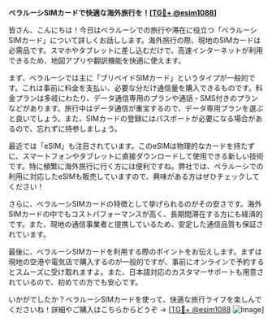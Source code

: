 **ベラルーシSIMカードで快適な海外旅行を！[[TG💪+ @esim1088](https://t.me/s/esim1088)]**

皆さん、こんにちは！今日はベラルーシでの旅行や滞在に役立つ「ベラルーシSIMカード」について詳しくお話しします。海外旅行の際、現地のSIMカードは必需品です。スマホやタブレットに差し込むだけで、高速インターネットが利用できるため、地図アプリや翻訳機能を快適に使えます。

まず、ベラルーシでは主に「プリペイドSIMカード」というタイプが一般的です。これは事前に料金を支払い、必要な分だけ通信量を購入できるものです。料金プランは多岐にわたり、データ通信専用のプランや通話・SMS付きのプランなどがあります。旅行中はデータ通信が重宝するので、データ専用プランを選ぶと良いでしょう。また、SIMカードの登録にはパスポートが必要になる場合があるので、忘れずに持参しましょう。

最近では「eSIM」も注目されています。このeSIMは物理的なカードを持たずに、スマートフォンやタブレットに直接ダウンロードして使用できる新しい技術です。特に頻繁に海外旅行に行く方には便利ですね。弊社では、ベラルーシでの利用に対応したeSIMも販売していますので、興味がある方はぜひチェックしてください！

さらに、ベラルーシSIMカードの特徴として挙げられるのがその安さです。海外SIMカードの中でもコストパフォーマンスが高く、長期間滞在する方にも経済的です。また、現地の通信事業者と提携しているため、安定した通信品質も保証されています。

最後に、ベラルーシSIMカードを利用する際のポイントをお伝えします。まずは現地の空港や電気店で購入するのが一般的ですが、事前にオンラインで予約するとスムーズに受け取れますよ。また、日本語対応のカスタマーサポートも用意されているので、初めての方でも安心です。

いかがでしたか？ベラルーシSIMカードを使って、快適な旅行ライフを楽しんでくださいね！詳細やご購入はこちらからどうぞ → [[TG💪+ @esim1088](https://t.me/s/esim1088) ![Image](https://i.postimg.cc/Y0z9fWf4/image.png)]